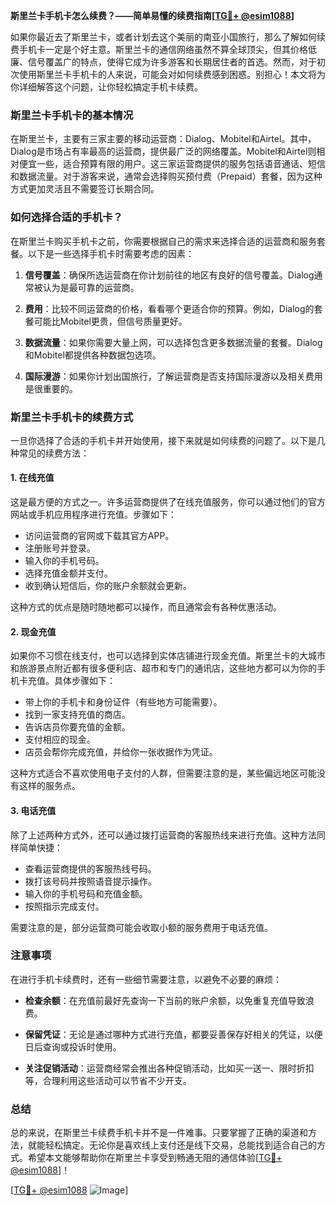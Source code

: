 **斯里兰卡手机卡怎么续费？——简单易懂的续费指南[[TG💪+ @esim1088](https://t.me/s/esim1088)]**

如果你最近去了斯里兰卡，或者计划去这个美丽的南亚小国旅行，那么了解如何续费手机卡一定是个好主意。斯里兰卡的通信网络虽然不算全球顶尖，但其价格低廉、信号覆盖广的特点，使得它成为许多游客和长期居住者的首选。然而，对于初次使用斯里兰卡手机卡的人来说，可能会对如何续费感到困惑。别担心！本文将为你详细解答这个问题，让你轻松搞定手机卡续费。

### 斯里兰卡手机卡的基本情况

在斯里兰卡，主要有三家主要的移动运营商：Dialog、Mobitel和Airtel。其中，Dialog是市场占有率最高的运营商，提供最广泛的网络覆盖。Mobitel和Airtel则相对便宜一些，适合预算有限的用户。这三家运营商提供的服务包括语音通话、短信和数据流量。对于游客来说，通常会选择购买预付费（Prepaid）套餐，因为这种方式更加灵活且不需要签订长期合同。

### 如何选择合适的手机卡？

在斯里兰卡购买手机卡之前，你需要根据自己的需求来选择合适的运营商和服务套餐。以下是一些选择手机卡时需要考虑的因素：

1. **信号覆盖**：确保所选运营商在你计划前往的地区有良好的信号覆盖。Dialog通常被认为是最可靠的运营商。
   
2. **费用**：比较不同运营商的价格，看看哪个更适合你的预算。例如，Dialog的套餐可能比Mobitel更贵，但信号质量更好。

3. **数据流量**：如果你需要大量上网，可以选择包含更多数据流量的套餐。Dialog和Mobitel都提供各种数据包选项。

4. **国际漫游**：如果你计划出国旅行，了解运营商是否支持国际漫游以及相关费用是很重要的。

### 斯里兰卡手机卡的续费方式

一旦你选择了合适的手机卡并开始使用，接下来就是如何续费的问题了。以下是几种常见的续费方法：

#### 1. 在线充值

这是最方便的方式之一。许多运营商提供了在线充值服务，你可以通过他们的官方网站或手机应用程序进行充值。步骤如下：

- 访问运营商的官网或下载其官方APP。
- 注册账号并登录。
- 输入你的手机号码。
- 选择充值金额并支付。
- 收到确认短信后，你的账户余额就会更新。

这种方式的优点是随时随地都可以操作，而且通常会有各种优惠活动。

#### 2. 现金充值

如果你不习惯在线支付，也可以选择到实体店铺进行现金充值。斯里兰卡的大城市和旅游景点附近都有很多便利店、超市和专门的通讯店，这些地方都可以为你的手机卡充值。具体步骤如下：

- 带上你的手机卡和身份证件（有些地方可能需要）。
- 找到一家支持充值的商店。
- 告诉店员你要充值的金额。
- 支付相应的现金。
- 店员会帮你完成充值，并给你一张收据作为凭证。

这种方式适合不喜欢使用电子支付的人群，但需要注意的是，某些偏远地区可能没有这样的服务点。

#### 3. 电话充值

除了上述两种方式外，还可以通过拨打运营商的客服热线来进行充值。这种方法同样简单快捷：

- 查看运营商提供的客服热线号码。
- 拨打该号码并按照语音提示操作。
- 输入你的手机号码和充值金额。
- 按照指示完成支付。

需要注意的是，部分运营商可能会收取小额的服务费用于电话充值。

### 注意事项

在进行手机卡续费时，还有一些细节需要注意，以避免不必要的麻烦：

- **检查余额**：在充值前最好先查询一下当前的账户余额，以免重复充值导致浪费。
  
- **保留凭证**：无论是通过哪种方式进行充值，都要妥善保存好相关的凭证，以便日后查询或投诉时使用。

- **关注促销活动**：运营商经常会推出各种促销活动，比如买一送一、限时折扣等，合理利用这些活动可以节省不少开支。

### 总结

总的来说，在斯里兰卡续费手机卡并不是一件难事。只要掌握了正确的渠道和方法，就能轻松搞定。无论你是喜欢线上支付还是线下交易，总能找到适合自己的方式。希望本文能够帮助你在斯里兰卡享受到畅通无阻的通信体验[[TG💪+ @esim1088](https://t.me/s/esim1088)]！

[[TG💪+ @esim1088](https://t.me/s/esim1088) ![Image](https://i.postimg.cc/4NQfJmqS/Snipaste-2025-05-13-00-14-12.png)]